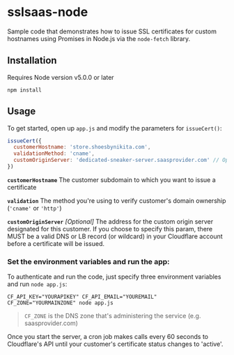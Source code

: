 # sslsaas-node
Sample code that demonstrates how to issue SSL certificates for custom hostnames using Promises in Node.js via the `node-fetch` library.

## Installation

Requires Node version v5.0.0 or later
```
npm install
```
## Usage

To get started, open up `app.js` and modify the parameters for `issueCert()`:
```javascript
issueCert({
  customerHostname: 'store.shoesbynikita.com',
  validationMethod: 'cname',
  customOriginServer: 'dedicated-sneaker-server.saasprovider.com' // Optional
})
```
**`customerHostname`**
The customer subdomain to which you want to issue a certificate

**`validation`**
The method you're using to verify customer's domain ownership (`'cname'` or `'http'`)

**`customOriginServer`**  _[Optional]_
The address for the custom origin server designated for this customer. If you choose to specify this param, there MUST be a valid DNS or LB record (or wildcard) in your Cloudflare account before a certificate will be issued.

### Set the environment variables and run the app:

To authenticate and run the code, just specify three environment variables and run `node app.js`:
```
CF_API_KEY="YOURAPIKEY" CF_API_EMAIL="YOUREMAIL" CF_ZONE="YOURMAINZONE" node app.js
```
> `CF_ZONE` is the DNS zone that's administering the service (e.g. saasprovider.com)

Once you start the server, a cron job makes calls every 60 seconds to Cloudflare's API until your customer's certificate status changes to 'active'.
